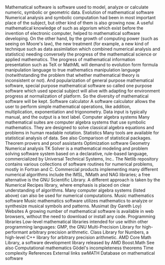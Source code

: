 Mathematical software is software used to model, analyze or calculate
numeric, symbolic or geometric data. Evolution of mathematical software
Numerical analysis and symbolic computation had been in most important
place of the subject, but other kind of them is also growing now. A
useful mathematical knowledge of such as algorism which exist before the
invention of electronic computer, helped to mathematical software
developing. On the other hand, by the growth of computing power (such as
seeing on Moore\'s law), the new treatment (for example, a new kind of
technique such as data assimilation which combined numerical analysis
and statistics) needing conversely the progress of the mathematical
science or applied mathematics. The progress of mathematical information
presentation such as TeX or MathML will demand to evolution form formula
manipulation language to true mathematics manipulation language
(notwithstanding the problem that whether mathematical theory is
inconsistent or not). And popularization of general purpose mathematical
software, special purpose mathematical software so called one purpose
software which used special subject will alive with adapting for
environment progress at normalization of platform. So the diversity of
mathematical software will be kept. Software calculator A software
calculator allows the user to perform simple mathematical operations,
like addition, multiplication, exponentiation and trigonometry. Data
input is typically manual, and the output is a text label. Computer
algebra systems Many mathematical suites are computer algebra systems
that use symbolic mathematics. They are designed to solve classical
algebra equations and problems in human readable notation. Statistics
Many tools are available for statistical analysis of data. See also
Comparison of statistical packages. Theorem provers and proof assistants
Optimization software Geometry Numerical analysis TK Solver is a
mathematical modeling and problem solving software system based on a
declarative, rule-based language, commercialized by Universal Technical
Systems, Inc.. The Netlib repository contains various collections of
software routines for numerical problems, mostly in Fortran and C.
Commercial products implementing many different numerical algorithms
include the IMSL, NMath and NAG libraries; a free alternative is the GNU
Scientific Library. A different approach is taken by the Numerical
Recipes library, where emphasis is placed on clear understanding of
algorithms. Many computer algebra systems (listed above) can also be
used for numerical computations. Music mathematics software Music
mathematics software utilizes mathematics to analyze or synthesize
musical symbols and patterns. Musimat (by Gareth Loy) Websites A growing
number of mathematical software is available in web browsers, without
the need to download or install any code. Programming libraries
Low-level mathematical libraries intended for use within other
programming languages: GMP, the GNU Multi-Precision Library for
high-performant arbitrary precision arithmetic. Class Library for
Numbers, a high-level C++ library for arbitrary precision arithmetic.
AMD Core Math Library, a software development library released by AMD
Boost.Math See also Computational mathematics Gödel\'s incompleteness
theorems Time complexity References External links swMATH Database on
mathematical software
